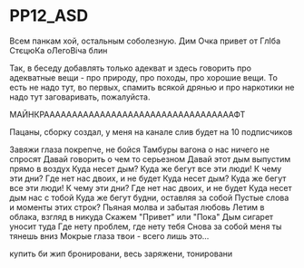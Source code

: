 # PP12_ASD

Всем панкам хой, остальным соболезную.
Дим Очка привет от ГлІба СтєцюКа оЛегоВіча блин

Так, в беседу добавлять только адекват и здесь говорить про адекватные вещи - про природу, про походы, про хорошие вещи. То есть не надо тут, во первых, спамить всякой дрянью и про наркотики не надо тут заговаривать, пожалуйста. 

МАЙНКРААААААААААААААААААААААААААААААААААФТ

Пацаны, сборку создал, у меня на канале слив будет на 10 подписчиков

Завяжи глаза покрепче, не бойся
Тамбуры вагона о нас ничего не спросят
Давай говорить о чем то серьезном
Давай этот дым выпустим прямо в воздух
Куда несет дым? Куда же бегут все эти люди!
К чему эти дни? Где нет нас двоих, и не будет
Куда несет дым? Куда же бегут все эти люди!
К чему эти дни? Где нет нас двоих, и не будет
Куда несет дым нас с тобой
Куда же бегут будни, оставляя за собой
Пустые слова и моменты этих строк?
Пьяная молва и забытая любовь
Летим в облака, взгляд в никуда
Скажем "Привет" или "Пока"
Дым сигарет уносит туда
Где нету проблем, где нету тебя
Снова за собой меня ты тянешь вниз
Мокрые глаза твои - всего лишь это…

купить би жип бронировани,
весь заряжени, тонировани

